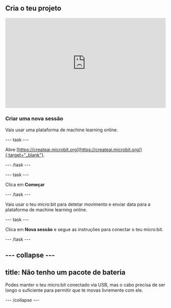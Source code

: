 ## Cria o teu projeto

<html>
  <div style="position: relative; overflow: hidden; padding-top: 56.25%;">
    <iframe style="position: absolute; top: 0; left: 0; right: 0; width: 100%; height: 100%; border: none;" src="https://www.youtube.com/embed/FDfyI_LHVsI?rel=0&cc_load_policy=1" allowfullscreen allow="accelerometer; autoplay; clipboard-write; encrypted-media; gyroscope; picture-in-picture; web-share"></iframe>
  </div>
</html>

### Criar uma nova sessão

Vais usar uma plataforma de machine learning online.

--- task ---

Abre [https://createai.microbit.org](https://createai.microbit.org/){:target="_blank"}.

--- /task ---

--- task ---

Clica em **Começar**

--- /task ---

Vais usar o teu micro:bit para detetar movimento e enviar data para a plataforma de machine learning online.

--- task ---

Clica em **Nova sessão** e segue as instruções para conectar o teu micro:bit.

--- /task ---

--- collapse ---
---
title: Não tenho um pacote de bateria
---

Podes manter o teu micro:bit conectado via USB, mas o cabo precisa de ser longo o suficiente para permitir que te movas livremente com ele.

--- /collapse ---
